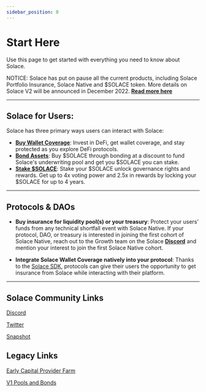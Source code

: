 ```yaml
---
sidebar_position: 0
---
```


# Start Here
Use this page to get started with everything you need to know about Solace.

NOTICE: Solace has put on pause all the current products, including Solace Portfolio Insurance, Solace Native and $SOLACE token. More details on Solace V2 will be announced in December 2022. [<u>**Read more here**</u>](https://medium.com/solace-fi/solace-is-making-moves-1b0ae90aa383)

---

## Solace for Users:

Solace has three primary ways users can interact with Solace:

- [<u>**Buy Wallet Coverage**</u>](/docs/user-guides/buy-cover): Invest in DeFi, get wallet coverage, and stay protected as you explore DeFi protocols.
- [<u>**Bond Assets**</u>](/docs/user-guides/bond): Buy $SOLACE through bonding at a discount to fund Solace's underwriting pool and get you $SOLACE you can stake.
- [<u>**Stake $SOLACE**</u>](/docs/user-guides/stake): Stake your $SOLACE unlock governance rights and rewards. Get up to 4x voting power and 2.5x in rewards by locking your $SOLACE for up to 4 years.

---

## Protocols & DAOs

- **Buy insurance for liquidity pool(s) or your treasury**: Protect your users’ funds from any technical shortfall event with Solace Native. If your protocol, DAO, or treasury is interested in joining the first cohort of Solace Native, reach out to the Growth team on the Solace [**Discord**](https://discord.gg/JkPQSWCX) and mention your interest to join the first Solace Native cohort.

- **Integrate Solace Wallet Coverage natively into your protocol**: Thanks to the [<u>Solace SDK</u>](/docs/dev-docs/integration/getting-started), protocols can give their users the opportunity to get insurance from Solace while interacting with their platform.

---

## Solace Community Links

[<u>Discord</u>](https://discord.solace.fi)

[<u>Twitter</u>](https://twitter.com/SolaceFi)

[<u>Snapshot</u>](https://snapshot.org/#/solacefi.eth)

## Legacy Links

[<u>Early Capital Provider Farm</u>](https://legacy.solace.fi/farms)

[<u>V1 Pools and Bonds</u>](https://legacy.solace.fi/archive)